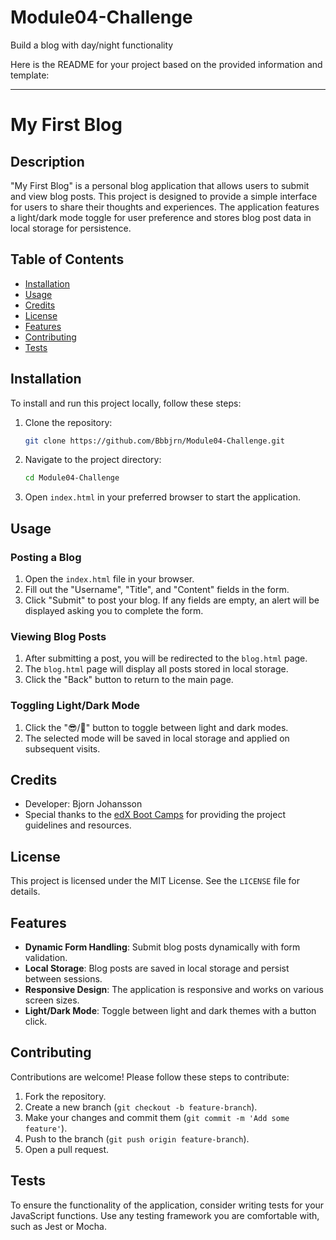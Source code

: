 # Module04-Challenge
Build a blog with day/night functionality 

Here is the README for your project based on the provided information and template:

---

# My First Blog

## Description 

"My First Blog" is a personal blog application that allows users to submit and view blog posts. This project is designed to provide a simple interface for users to share their thoughts and experiences. The application features a light/dark mode toggle for user preference and stores blog post data in local storage for persistence.

## Table of Contents

- [Installation](#installation)
- [Usage](#usage)
- [Credits](#credits)
- [License](#license)
- [Features](#features)
- [Contributing](#contributing)
- [Tests](#tests)

## Installation

To install and run this project locally, follow these steps:

1. Clone the repository:
   ```bash
   git clone https://github.com/Bbbjrn/Module04-Challenge.git
   ```

2. Navigate to the project directory:
   ```bash
   cd Module04-Challenge
   ```

3. Open `index.html` in your preferred browser to start the application.

## Usage

### Posting a Blog

1. Open the `index.html` file in your browser.
2. Fill out the "Username", "Title", and "Content" fields in the form.
3. Click "Submit" to post your blog. If any fields are empty, an alert will be displayed asking you to complete the form.

### Viewing Blog Posts

1. After submitting a post, you will be redirected to the `blog.html` page.
2. The `blog.html` page will display all posts stored in local storage.
3. Click the "Back" button to return to the main page.

### Toggling Light/Dark Mode

1. Click the "😎/🫥" button to toggle between light and dark modes.
2. The selected mode will be saved in local storage and applied on subsequent visits.

## Credits

- Developer: Bjorn Johansson
- Special thanks to the [edX Boot Camps](https://bootcamp.edx.org/) for providing the project guidelines and resources.

## License

This project is licensed under the MIT License. See the `LICENSE` file for details.

## Features

- **Dynamic Form Handling**: Submit blog posts dynamically with form validation.
- **Local Storage**: Blog posts are saved in local storage and persist between sessions.
- **Responsive Design**: The application is responsive and works on various screen sizes.
- **Light/Dark Mode**: Toggle between light and dark themes with a button click.

## Contributing

Contributions are welcome! Please follow these steps to contribute:

1. Fork the repository.
2. Create a new branch (`git checkout -b feature-branch`).
3. Make your changes and commit them (`git commit -m 'Add some feature'`).
4. Push to the branch (`git push origin feature-branch`).
5. Open a pull request.

## Tests

To ensure the functionality of the application, consider writing tests for your JavaScript functions. Use any testing framework you are comfortable with, such as Jest or Mocha.

